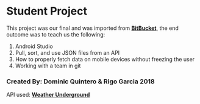 # Student Project
This project was our final and was imported from [**BitBucket**](https://bitbucket.org/), the end outcome was to teach us the following:
  1. Android Studio
  2. Pull, sort, and use JSON files from an API
  3. How to properly fetch data on mobile devices without freezing the user
  4. Working with a team in git

### Created By: Dominic Quintero & Rigo Garcia 2018

API used: [**Weather Underground**](https://www.wunderground.com/weather/api/)
